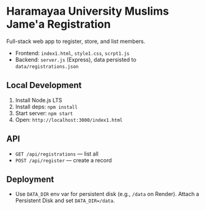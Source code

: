 # Haramayaa University Muslims Jame'a Registration

Full-stack web app to register, store, and list members.

- Frontend: `index1.html`, `style1.css`, `scrpt1.js`
- Backend: `server.js` (Express), data persisted to `data/registrations.json`

## Local Development
1. Install Node.js LTS
2. Install deps: `npm install`
3. Start server: `npm start`
4. Open: `http://localhost:3000/index1.html`

## API
- `GET /api/registrations` — list all
- `POST /api/register` — create a record

## Deployment
- Use `DATA_DIR` env var for persistent disk (e.g., `/data` on Render). Attach a Persistent Disk and set `DATA_DIR=/data`.

